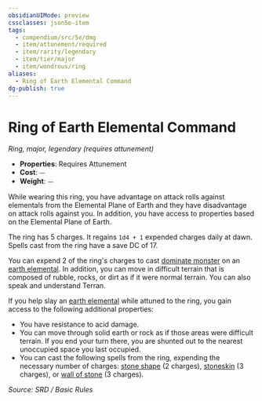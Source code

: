 ```yaml
---
obsidianUIMode: preview
cssclasses: json5e-item
tags:
  - compendium/src/5e/dmg
  - item/attunement/required
  - item/rarity/legendary
  - item/tier/major
  - item/wondrous/ring
aliases:
  - Ring of Earth Elemental Command
dg-publish: true
---
```

# Ring of Earth Elemental Command
*Ring, major, legendary (requires attunement)*  

- **Properties**: Requires Attunement
- **Cost**: ⏤
- **Weight**: ⏤

While wearing this ring, you have advantage on attack rolls against elementals from the Elemental Plane of Earth and they have disadvantage on attack rolls against you. In addition, you have access to properties based on the Elemental Plane of Earth.

The ring has 5 charges. It regains `1d4 + 1` expended charges daily at dawn. Spells cast from the ring have a save DC of 17.

You can expend 2 of the ring's charges to cast [dominate monster](compendium/spells/dominate-monster.md) on an [earth elemental](compendium/bestiary/elemental/earth-elemental.md). In addition, you can move in difficult terrain that is composed of rubble, rocks, or dirt as if it were normal terrain. You can also speak and understand Terran.

If you help slay an [earth elemental](compendium/bestiary/elemental/earth-elemental.md) while attuned to the ring, you gain access to the following additional properties:

- You have resistance to acid damage.  
- You can move through solid earth or rock as if those areas were difficult terrain. If you end your turn there, you are shunted out to the nearest unoccupied space you last occupied.  
- You can cast the following spells from the ring, expending the necessary number of charges: [stone shape](compendium/spells/stone-shape.md) (2 charges), [stoneskin](compendium/spells/stoneskin.md) (3 charges), or [wall of stone](compendium/spells/wall-of-stone.md) (3 charges).  

*Source: SRD / Basic Rules*
